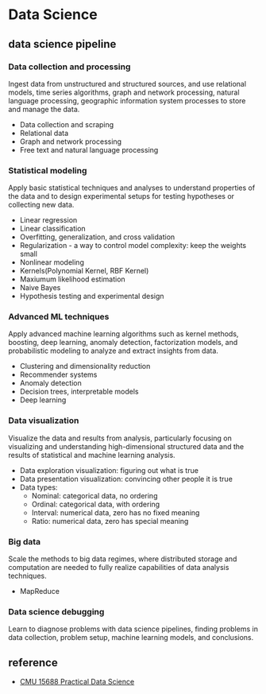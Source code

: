 # Data Science

## data science pipeline

### Data collection and processing

Ingest data from unstructured and structured sources, and use relational models, time series algorithms, graph and network processing, natural language processing, geographic information system processes to store and manage the data.

- Data collection and scraping
- Relational data
- Graph and network processing
- Free text and natural language processing

### Statistical modeling

Apply basic statistical techniques and analyses to understand properties of the data and to design experimental setups for testing hypotheses or collecting new data.

- Linear regression
- Linear classification
- Overfitting, generalization, and cross validation
- Regularization - a way to control model complexity: keep the weights small
- Nonlinear modeling
- Kernels(Polynomial Kernel, RBF Kernel)
- Maxiumum likelihood estimation
- Naive Bayes
- Hypothesis testing and experimental design

### Advanced ML techniques

Apply advanced machine learning algorithms such as kernel methods, boosting, deep learning, anomaly detection, factorization models, and probabilistic modeling to analyze and extract insights from data.

- Clustering and dimensionality reduction
- Recommender systems
- Anomaly detection
- Decision trees, interpretable models
- Deep learning

### Data visualization

Visualize the data and results from analysis, particularly focusing on visualizing and understanding high-dimensional structured data and the results of statistical and machine learning analysis.

- Data exploration visualization: figuring out what is true
- Data presentation visualization: convincing other people it is true
- Data types:
  - Nominal: categorical data, no ordering
  - Ordinal: categorical data, with ordering
  - Interval: numerical data, zero has no fixed meaning  
  - Ratio: numerical data, zero has special meaning

### Big data

Scale the methods to big data regimes, where distributed storage and computation are needed to fully realize capabilities of data analysis techniques.

- MapReduce

### Data science debugging

Learn to diagnose problems with data science pipelines, finding problems in data collection, problem setup, machine learning models, and conclusions.

## reference

- [CMU 15688 Practical Data Science](http://www.datasciencecourse.org/)